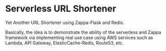 # Serverless URL Shortener
Yet Another URL Shortener using Zappa-Flask and Redis.

Basically, the idea is to demonstrate the ability of the serverless and Zappa framework via implementing real use case using AWS services such as Lambda, API Gateway, ElasticCache-Redis, Route53, etc. 


